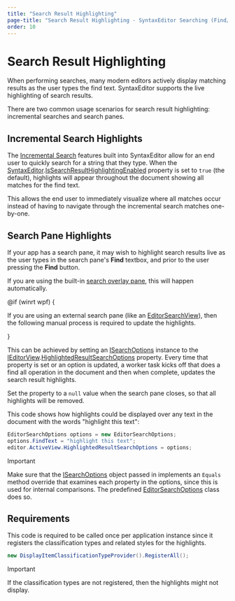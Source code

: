 ```yaml
---
title: "Search Result Highlighting"
page-title: "Search Result Highlighting - SyntaxEditor Searching (Find/Replace) Features"
order: 10
---
```

# Search Result Highlighting

When performing searches, many modern editors actively display matching results as the user types the find text.  SyntaxEditor supports the live highlighting of search results.

There are two common usage scenarios for search result highlighting:  incremental searches and search panes.

## Incremental Search Highlights

The [Incremental Search](incremental-search.md) features built into SyntaxEditor allow for an end user to quickly search for a string that they type.  When the [SyntaxEditor](xref:@ActiproUIRoot.Controls.SyntaxEditor.SyntaxEditor).[IsSearchResultHighlightingEnabled](xref:@ActiproUIRoot.Controls.SyntaxEditor.SyntaxEditor.IsSearchResultHighlightingEnabled) property is set to `true` (the default), highlights will appear throughout the document showing all matches for the find text.

This allows the end user to immediately visualize where all matches occur instead of having to navigate through the incremental search matches one-by-one.

## Search Pane Highlights

If your app has a search pane, it may wish to highlight search results live as the user types in the search pane's **Find** textbox, and prior to the user pressing the **Find** button.

If you are using the built-in [search overlay pane](search-overlay-pane.md), this will happen automatically.

@if (winrt wpf) {

If you are using an external search pane (like an [EditorSearchView](editor-search-view.md)), then the following manual process is required to update the highlights.

}

This can be achieved by setting an [ISearchOptions](xref:ActiproSoftware.Text.Searching.ISearchOptions) instance to the [IEditorView](xref:@ActiproUIRoot.Controls.SyntaxEditor.IEditorView).[HighlightedResultSearchOptions](xref:@ActiproUIRoot.Controls.SyntaxEditor.IEditorView.HighlightedResultSearchOptions) property.  Every time that property is set or an option is updated, a worker task kicks off that does a find all operation in the document and then when complete, updates the search result highlights.

Set the property to a `null` value when the search pane closes, so that all highlights will be removed.

This code shows how highlights could be displayed over any text in the document with the words "highlight this text":

```csharp
EditorSearchOptions options = new EditorSearchOptions;
options.FindText = "highlight this text";
editor.ActiveView.HighlightedResultSearchOptions = options;
```

> [!IMPORTANT]
> Make sure that the [ISearchOptions](xref:ActiproSoftware.Text.Searching.ISearchOptions) object passed in implements an `Equals` method override that examines each property in the options, since this is used for internal comparisons.  The predefined [EditorSearchOptions](xref:@ActiproUIRoot.Controls.SyntaxEditor.Implementation.EditorSearchOptions) class does so.

## Requirements

This code is required to be called once per application instance since it registers the classification types and related styles for the highlights.

```csharp
new DisplayItemClassificationTypeProvider().RegisterAll();
```

> [!IMPORTANT]
> If the classification types are not registered, then the highlights might not display.
